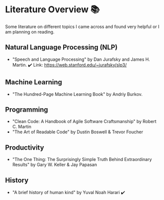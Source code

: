 # Literature Overview 📚
Some literature on different topics I came across and found very helpful or I am planning on reading.

## Natural Language Processing (NLP)
- "Speech and Language Processing" by Dan Jurafsky and James H. Martin. ✔️ Link: https://web.stanford.edu/~jurafsky/slp3/ 

## Machine Learning
- "The Hundred-Page Machine Learning Book" by Andriy Burkov.

## Programming
- "Clean Code: A Handbook of Agile Software Craftsmanship" by Robert C. Martin
- "The Art of Readable Code" by Dustin Boswell & Trevor Foucher

## Productivity 
- "The One Thing: The Surprisingly Simple Truth Behind Extraordinary Results" by Gary W. Keller & Jay Papasan

## History
- "A brief history of human kind" by Yuval Noah Harari ✔️
